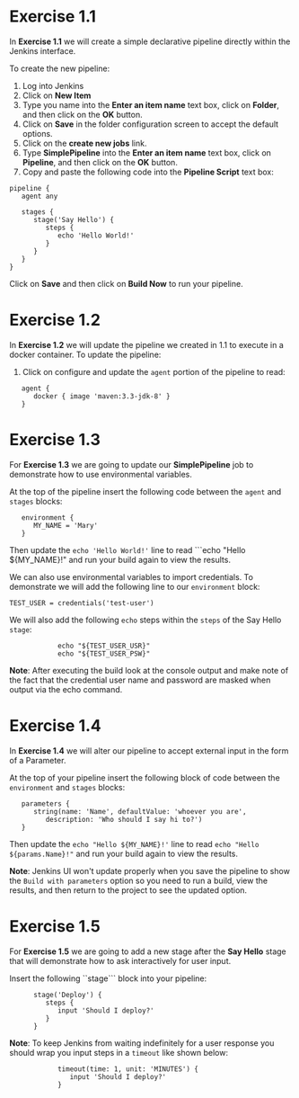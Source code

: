 # Exercise 1.1

In **Exercise 1.1** we will create a simple declarative pipeline directly within the Jenkins interface.

To create the new pipeline:

1. Log into Jenkins
2. Click on **New Item**
3. Type you name into the **Enter an item name** text box, click on **Folder**, and then click on the **OK** button.
4. Click on **Save** in the folder configuration screen to accept the default options.
5. Click on the **create new jobs** link.
6. Type **SimplePipeline** into the **Enter an item name** text box, click on **Pipeline**, and then click on the **OK** button.
7. Copy and paste the following code into the **Pipeline Script** text box:

```
pipeline {
   agent any
    
   stages {
      stage('Say Hello') {
         steps {
            echo 'Hello World!'   
         }
      }
   }
}
```
Click on **Save** and then click on **Build Now** to run your pipeline.

# Exercise 1.2

In **Exercise 1.2** we will update the pipeline we created in 1.1 to execute in a docker container. To update the pipeline:

1. Click on configure and update the ```agent``` portion of the pipeline to read:

```
   agent {
      docker { image 'maven:3.3-jdk-8' }
   }
```

# Exercise 1.3

For **Exercise 1.3** we are going to update our **SimplePipeline** job to demonstrate how to use environmental variables.

At the top of the pipeline insert the following code between the ```agent``` and ```stages``` blocks:  

```
   environment {
      MY_NAME = 'Mary'
   }
```

Then update the ```echo 'Hello World!'``` line to read ```echo "Hello ${MY_NAME}!" and run your build again to view the results.

We can also use environmental variables to import credentials. To demonstrate we will add the following line to our ```environment``` block:

```TEST_USER = credentials('test-user')```

We will also add the following ```echo``` steps within the ```steps``` of the Say Hello ```stage```:

```
            echo "${TEST_USER_USR}"
            echo "${TEST_USER_PSW}"
```

**Note**: After executing the build look at the console output and make note of the fact that the credential user name and password are masked when output via the echo command.

# Exercise 1.4

In **Exercise 1.4** we will alter our pipeline to accept external input in the form of a Parameter.

At the top of your pipeline insert the following block of code between the ```environment``` and ```stages``` blocks:

```
   parameters {
      string(name: 'Name', defaultValue: 'whoever you are', 
	     description: 'Who should I say hi to?')
   }
```
Then update the ```echo "Hello ${MY_NAME}!'``` line to read ```echo "Hello ${params.Name}!"``` and run your build again to view the results.

**Note**: Jenkins UI won't update properly when you save the pipeline to show the ```Build with parameters``` option so you need to run a build, view the results, and then return to the project to see the updated option.

# Exercise 1.5

For **Exercise 1.5** we are going to add a new stage after the **Say Hello** stage that will demonstrate how to ask interactively for user input.

Insert the following ``stage``` block into your pipeline:

```
      stage('Deploy') {
         steps {
            input 'Should I deploy?'
         }
      }
```

**Note**: To keep Jenkins from waiting indefinitely for a user response you should wrap you input steps in a ```timeout``` like shown below:

```
            timeout(time: 1, unit: 'MINUTES') {
               input 'Should I deploy?'
            }
```

